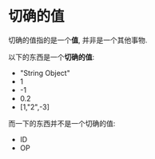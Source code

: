 # 切确的值

切确的值指的是一个**值**, 并非是一个其他事物.

以下的东西是一个**切确的值**:
- "String Object"
- 1
- -1
- 0.2
- [1,"2",-3]

而一下的东西并不是一个切确的值:
- ID
- OP